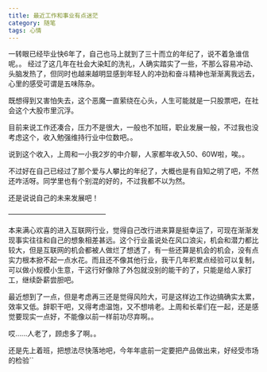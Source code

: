 ```yaml
---
title: 最近工作和事业有点迷茫
category: 随笔
tags: 心情
---
```


一转眼已经毕业快6年了，自己也马上就到了三十而立的年纪了，说不着急谁信呢。。
经过了这几年在社会大染缸的洗礼，人确实踏实了一些，不那么容易冲动、头脑发热了，但同时也越来越明显感到年轻人的冲劲和奋斗精神也渐渐离我远去，<!--more-->心里的感受可谓是五味陈杂。

既想得到又害怕失去，这个恶魔一直萦绕在心头，人生可能就是一只股票吧，在社会这个大股市里沉浮。

目前来说工作还凑合，压力不是很大，一般也不加班，职业发展一般，不过我也没考虑这个，收入勉强维持行业中位数吧。。

说到这个收入，上周和一小我2岁的中介聊，人家都年收入50、60W啦，唉。。

不过好在自己已经过了那个爱与人攀比的年纪了，大概也是有自知之明了吧，不然还咋活呀。同学里也有个别混的好的，不过我都不以为然。

还是说说自己的未来发展吧！

——————————————

本来满心欢喜的进入互联网行业，觉得自己改行进来算是挺幸运了，可现在渐渐发现事实往往和自己的想象相差甚远。这个行业虽说处在风口浪尖，机会和潜力都比较大，但是互联网的机会都被人做烂了想透了，有一些还算是机会的机会，没有点实力根本掀不起一点水花。而且还不像其他行业，我干几年积累点经验可以复制，可以做小规模小生意，干这行好像除了外包就没别的能干的了，只能是给人家打工，继续卧薪尝胆吧。

最近想到了一点，但是考虑再三还是觉得风险大，可是这样边工作边搞确实太累，效率又低。辞职干吧，又得考虑温饱，又不想啃老。上周和长辈们在一起，还是感觉要现实一点好，不能像以前一样前功尽弃啊。。

哎……人老了，顾虑多了啊。。

还是先上着班，把想法尽快落地吧，今年年底前一定要把产品做出来，好经受市场的检验``
